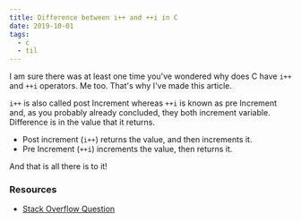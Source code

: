 ```yaml
---
title: Difference between i++ and ++i in C
date: 2019-10-01
tags:
  - c
  - til
---
```


I am sure there was at least one time you've wondered why does C have `i++` and `++i` operators. Me too. That's why I've made this article.

`i++` is also called post Increment whereas `++i` is known as pre Increment and, as you probably already concluded, they both increment variable. Difference is in the value that it returns.

- Post increment (`i++`) returns the value, and then increments it.
- Pre Increment (`++i`) increments the value, then returns it.

And that is all there is to it!

### Resources

- [Stack Overflow Question](https://stackoverflow.com/questions/24853/c-what-is-the-difference-between-i-and-i)
